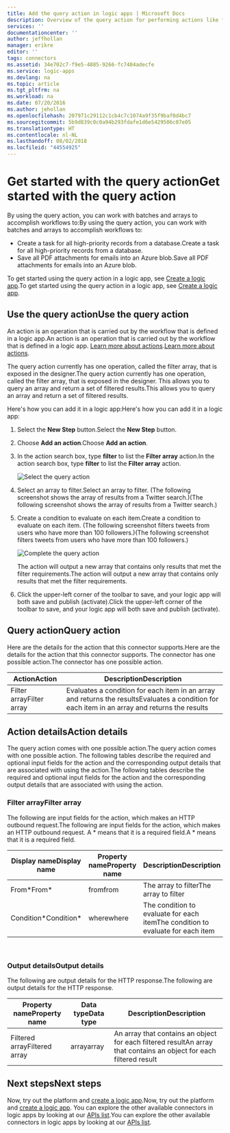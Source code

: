 ```yaml
---
title: Add the query action in logic apps | Microsoft Docs
description: Overview of the query action for performing actions like filter array.
services: ''
documentationcenter: ''
author: jeffhollan
manager: erikre
editor: ''
tags: connectors
ms.assetid: 34e702c7-f9e5-4885-9266-fc7404adecfe
ms.service: logic-apps
ms.devlang: na
ms.topic: article
ms.tgt_pltfrm: na
ms.workload: na
ms.date: 07/20/2016
ms.author: jehollan
ms.openlocfilehash: 207971c29112c1cb4c7c1074a9f35f9baf0d4bc7
ms.sourcegitcommit: 5b9d839c0c0a94b293fdafe1d6e5429506c07e05
ms.translationtype: HT
ms.contentlocale: nl-NL
ms.lasthandoff: 08/02/2018
ms.locfileid: "44554925"
---
```

# <a name="get-started-with-the-query-action"></a><span data-ttu-id="5e0b0-103">Get started with the query action</span><span class="sxs-lookup"><span data-stu-id="5e0b0-103">Get started with the query action</span></span>
<span data-ttu-id="5e0b0-104">By using the query action, you can work with batches and arrays to accomplish workflows to:</span><span class="sxs-lookup"><span data-stu-id="5e0b0-104">By using the query action, you can work with batches and arrays to accomplish workflows to:</span></span>

* <span data-ttu-id="5e0b0-105">Create a task for all high-priority records from a database.</span><span class="sxs-lookup"><span data-stu-id="5e0b0-105">Create a task for all high-priority records from a database.</span></span>
* <span data-ttu-id="5e0b0-106">Save all PDF attachments for emails into an Azure blob.</span><span class="sxs-lookup"><span data-stu-id="5e0b0-106">Save all PDF attachments for emails into an Azure blob.</span></span>

<span data-ttu-id="5e0b0-107">To get started using the query action in a logic app, see [Create a logic app](../logic-apps/logic-apps-create-a-logic-app.md).</span><span class="sxs-lookup"><span data-stu-id="5e0b0-107">To get started using the query action in a logic app, see [Create a logic app](../logic-apps/logic-apps-create-a-logic-app.md).</span></span>

## <a name="use-the-query-action"></a><span data-ttu-id="5e0b0-108">Use the query action</span><span class="sxs-lookup"><span data-stu-id="5e0b0-108">Use the query action</span></span>
<span data-ttu-id="5e0b0-109">An action is an operation that is carried out by the workflow that is defined in a logic app.</span><span class="sxs-lookup"><span data-stu-id="5e0b0-109">An action is an operation that is carried out by the workflow that is defined in a logic app.</span></span> <span data-ttu-id="5e0b0-110">[Learn more about actions](connectors-overview.md).</span><span class="sxs-lookup"><span data-stu-id="5e0b0-110">[Learn more about actions](connectors-overview.md).</span></span>  

<span data-ttu-id="5e0b0-111">The query action currently has one operation, called the filter array, that is exposed in the designer.</span><span class="sxs-lookup"><span data-stu-id="5e0b0-111">The query action currently has one operation, called the filter array, that is exposed in the designer.</span></span> <span data-ttu-id="5e0b0-112">This allows you to query an array and return a set of filtered results.</span><span class="sxs-lookup"><span data-stu-id="5e0b0-112">This allows you to query an array and return a set of filtered results.</span></span>

<span data-ttu-id="5e0b0-113">Here's how you can add it in a logic app:</span><span class="sxs-lookup"><span data-stu-id="5e0b0-113">Here's how you can add it in a logic app:</span></span>

1. <span data-ttu-id="5e0b0-114">Select the **New Step** button.</span><span class="sxs-lookup"><span data-stu-id="5e0b0-114">Select the **New Step** button.</span></span>
2. <span data-ttu-id="5e0b0-115">Choose **Add an action**.</span><span class="sxs-lookup"><span data-stu-id="5e0b0-115">Choose **Add an action**.</span></span>
3. <span data-ttu-id="5e0b0-116">In the action search box, type **filter** to list the **Filter array** action.</span><span class="sxs-lookup"><span data-stu-id="5e0b0-116">In the action search box, type **filter** to list the **Filter array** action.</span></span>
   
    ![Select the query action](https://docstestmedia1.blob.core.windows.net/azure-media/articles/connectors/media/connectors-native-query/using-action-1.png)
4. <span data-ttu-id="5e0b0-118">Select an array to filter.</span><span class="sxs-lookup"><span data-stu-id="5e0b0-118">Select an array to filter.</span></span> <span data-ttu-id="5e0b0-119">(The following screenshot shows the array of results from a Twitter search.)</span><span class="sxs-lookup"><span data-stu-id="5e0b0-119">(The following screenshot shows the array of results from a Twitter search.)</span></span>
5. <span data-ttu-id="5e0b0-120">Create a condition to evaluate on each item.</span><span class="sxs-lookup"><span data-stu-id="5e0b0-120">Create a condition to evaluate on each item.</span></span> <span data-ttu-id="5e0b0-121">(The following screenshot filters tweets from users who have more than 100 followers.)</span><span class="sxs-lookup"><span data-stu-id="5e0b0-121">(The following screenshot filters tweets from users who have more than 100 followers.)</span></span>
   
    ![Complete the query action](https://docstestmedia1.blob.core.windows.net/azure-media/articles/connectors/media/connectors-native-query/using-action-2.png)
   
    <span data-ttu-id="5e0b0-123">The action will output a new array that contains only results that met the filter requirements.</span><span class="sxs-lookup"><span data-stu-id="5e0b0-123">The action will output a new array that contains only results that met the filter requirements.</span></span>
6. <span data-ttu-id="5e0b0-124">Click the upper-left corner of the toolbar to save, and your logic app will both save and publish (activate).</span><span class="sxs-lookup"><span data-stu-id="5e0b0-124">Click the upper-left corner of the toolbar to save, and your logic app will both save and publish (activate).</span></span>

## <a name="query-action"></a><span data-ttu-id="5e0b0-125">Query action</span><span class="sxs-lookup"><span data-stu-id="5e0b0-125">Query action</span></span>
<span data-ttu-id="5e0b0-126">Here are the details for the action that this connector supports.</span><span class="sxs-lookup"><span data-stu-id="5e0b0-126">Here are the details for the action that this connector supports.</span></span> <span data-ttu-id="5e0b0-127">The connector has one possible action.</span><span class="sxs-lookup"><span data-stu-id="5e0b0-127">The connector has one possible action.</span></span>

| <span data-ttu-id="5e0b0-128">Action</span><span class="sxs-lookup"><span data-stu-id="5e0b0-128">Action</span></span> | <span data-ttu-id="5e0b0-129">Description</span><span class="sxs-lookup"><span data-stu-id="5e0b0-129">Description</span></span> |
| --- | --- |
| <span data-ttu-id="5e0b0-130">Filter array</span><span class="sxs-lookup"><span data-stu-id="5e0b0-130">Filter array</span></span> |<span data-ttu-id="5e0b0-131">Evaluates a condition for each item in an array and returns the results</span><span class="sxs-lookup"><span data-stu-id="5e0b0-131">Evaluates a condition for each item in an array and returns the results</span></span> |

## <a name="action-details"></a><span data-ttu-id="5e0b0-132">Action details</span><span class="sxs-lookup"><span data-stu-id="5e0b0-132">Action details</span></span>
<span data-ttu-id="5e0b0-133">The query action comes with one possible action.</span><span class="sxs-lookup"><span data-stu-id="5e0b0-133">The query action comes with one possible action.</span></span> <span data-ttu-id="5e0b0-134">The following tables describe the required and optional input fields for the action and the corresponding output details that are associated with using the action.</span><span class="sxs-lookup"><span data-stu-id="5e0b0-134">The following tables describe the required and optional input fields for the action and the corresponding output details that are associated with using the action.</span></span>

### <a name="filter-array"></a><span data-ttu-id="5e0b0-135">Filter array</span><span class="sxs-lookup"><span data-stu-id="5e0b0-135">Filter array</span></span>
<span data-ttu-id="5e0b0-136">The following are input fields for the action, which makes an HTTP outbound request.</span><span class="sxs-lookup"><span data-stu-id="5e0b0-136">The following are input fields for the action, which makes an HTTP outbound request.</span></span>
<span data-ttu-id="5e0b0-137">A \* means that it is a required field.</span><span class="sxs-lookup"><span data-stu-id="5e0b0-137">A \* means that it is a required field.</span></span>

| <span data-ttu-id="5e0b0-138">Display name</span><span class="sxs-lookup"><span data-stu-id="5e0b0-138">Display name</span></span> | <span data-ttu-id="5e0b0-139">Property name</span><span class="sxs-lookup"><span data-stu-id="5e0b0-139">Property name</span></span> | <span data-ttu-id="5e0b0-140">Description</span><span class="sxs-lookup"><span data-stu-id="5e0b0-140">Description</span></span> |
| --- | --- | --- |
| <span data-ttu-id="5e0b0-141">From\*</span><span class="sxs-lookup"><span data-stu-id="5e0b0-141">From\*</span></span> |<span data-ttu-id="5e0b0-142">from</span><span class="sxs-lookup"><span data-stu-id="5e0b0-142">from</span></span> |<span data-ttu-id="5e0b0-143">The array to filter</span><span class="sxs-lookup"><span data-stu-id="5e0b0-143">The array to filter</span></span> |
| <span data-ttu-id="5e0b0-144">Condition\*</span><span class="sxs-lookup"><span data-stu-id="5e0b0-144">Condition\*</span></span> |<span data-ttu-id="5e0b0-145">where</span><span class="sxs-lookup"><span data-stu-id="5e0b0-145">where</span></span> |<span data-ttu-id="5e0b0-146">The condition to evaluate for each item</span><span class="sxs-lookup"><span data-stu-id="5e0b0-146">The condition to evaluate for each item</span></span> |

<br>

### <a name="output-details"></a><span data-ttu-id="5e0b0-147">Output details</span><span class="sxs-lookup"><span data-stu-id="5e0b0-147">Output details</span></span>
<span data-ttu-id="5e0b0-148">The following are output details for the HTTP response.</span><span class="sxs-lookup"><span data-stu-id="5e0b0-148">The following are output details for the HTTP response.</span></span>

| <span data-ttu-id="5e0b0-149">Property name</span><span class="sxs-lookup"><span data-stu-id="5e0b0-149">Property name</span></span> | <span data-ttu-id="5e0b0-150">Data type</span><span class="sxs-lookup"><span data-stu-id="5e0b0-150">Data type</span></span> | <span data-ttu-id="5e0b0-151">Description</span><span class="sxs-lookup"><span data-stu-id="5e0b0-151">Description</span></span> |
| --- | --- | --- |
| <span data-ttu-id="5e0b0-152">Filtered array</span><span class="sxs-lookup"><span data-stu-id="5e0b0-152">Filtered array</span></span> |<span data-ttu-id="5e0b0-153">array</span><span class="sxs-lookup"><span data-stu-id="5e0b0-153">array</span></span> |<span data-ttu-id="5e0b0-154">An array that contains an object for each filtered result</span><span class="sxs-lookup"><span data-stu-id="5e0b0-154">An array that contains an object for each filtered result</span></span> |

## <a name="next-steps"></a><span data-ttu-id="5e0b0-155">Next steps</span><span class="sxs-lookup"><span data-stu-id="5e0b0-155">Next steps</span></span>
<span data-ttu-id="5e0b0-156">Now, try out the platform and [create a logic app](../logic-apps/logic-apps-create-a-logic-app.md).</span><span class="sxs-lookup"><span data-stu-id="5e0b0-156">Now, try out the platform and [create a logic app](../logic-apps/logic-apps-create-a-logic-app.md).</span></span> <span data-ttu-id="5e0b0-157">You can explore the other available connectors in logic apps by looking at our [APIs list](apis-list.md).</span><span class="sxs-lookup"><span data-stu-id="5e0b0-157">You can explore the other available connectors in logic apps by looking at our [APIs list](apis-list.md).</span></span>



